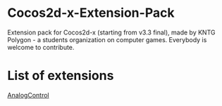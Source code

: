 Cocos2d-x-Extension-Pack
========================

Extension pack for Cocos2d-x (starting from v3.3 final), made by KNTG Polygon - a students organization on computer games. Everybody is welcome to contribute.

List of extensions
==================

[AnalogControl](Classes/ExtensionPack/AnalogControl)
